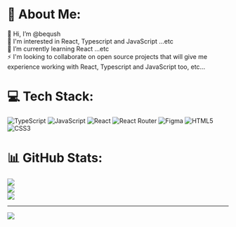 # 💫 About Me:
👋 Hi, I’m @beqush<br>👀 I'm interested in React, Typescript and JavaScript ...etc<br>🌱 I’m currently learning React ...etc<br>⚡ I'm looking to collaborate on open source projects that will give me experience working with React, Typescript and JavaScript too, etc...


# 💻 Tech Stack:
![TypeScript](https://img.shields.io/badge/typescript-%23007ACC.svg?style=for-the-badge&logo=typescript&logoColor=white) ![JavaScript](https://img.shields.io/badge/javascript-%23323330.svg?style=for-the-badge&logo=javascript&logoColor=%23F7DF1E) ![React](https://img.shields.io/badge/react-%2320232a.svg?style=for-the-badge&logo=react&logoColor=%2361DAFB) ![React Router](https://img.shields.io/badge/React_Router-CA4245?style=for-the-badge&logo=react-router&logoColor=white) ![Figma](https://img.shields.io/badge/figma-%23F24E1E.svg?style=for-the-badge&logo=figma&logoColor=white) ![HTML5](https://img.shields.io/badge/html5-%23E34F26.svg?style=for-the-badge&logo=html5&logoColor=white) ![CSS3](https://img.shields.io/badge/css3-%231572B6.svg?style=for-the-badge&logo=css3&logoColor=white)
# 📊 GitHub Stats:
![](https://github-readme-stats.vercel.app/api?username=beqush&theme=dark&hide_border=true&include_all_commits=false&count_private=false)<br/>
![](https://github-readme-streak-stats.herokuapp.com/?user=beqush&theme=dark&hide_border=true)<br/>
![](https://github-readme-stats.vercel.app/api/top-langs/?username=beqush&theme=dark&hide_border=true&include_all_commits=false&count_private=false&layout=compact)

---
[![](https://visitcount.itsvg.in/api?id=beqush&icon=0&color=0)](https://visitcount.itsvg.in)

<!-- Proudly created with GPRM ( https://gprm.itsvg.in ) -->
